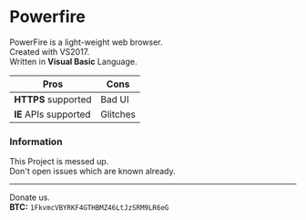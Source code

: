 # Powerfire
PowerFire is a light-weight web browser.<br/>
Created with VS2017. <br/>
Written in **Visual Basic** Language.

|Pros|Cons| 
|--------|----|
**HTTPS** supported | Bad UI
**IE** APIs supported | Glitches

### Information
This Project is messed up. <br/>
Don't open issues which are known already.

---------------
Donate us. <br/>
**BTC:** `1FkvmcVBYRKF4GTHBMZ46LtJzSRM9LR6eG`
